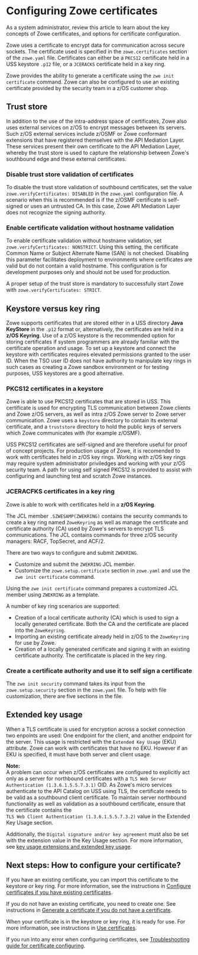 # Configuring Zowe certificates 

As a system administrator, review this article to learn about the key concepts of Zowe certificates, and options for certificate configuration. 

Zowe uses a certificate to encrypt data for communication across secure sockets. The certificate used is specified in the `zowe.certificates` section of the `zowe.yaml` file. Certificates can either be a `PKCS12` certificate held in a USS keystore `.p12` file, or a `JCERACKS` certificate held in a key ring.  

Zowe provides the ability to generate a certificate using the `zwe init certificate` command. Zowe can also be configured to use an existing certificate provided by the security team in a z/OS customer shop.
 
## Trust store

In addition to the use of the intra-address space of certificates, Zowe also uses external services on z/OS to encrypt messages between its servers. Such z/OS external services include z/OSMF or Zowe conformant extensions that have registered themselves with the API Mediation Layer. These services present their own certificate to the API Mediation Layer, whereby the trust store is used to capture the relationship between Zowe's southbound edge and these external certificates.  

### Disable trust store validation of certificates

To disable the trust store validation of southbound certificates, set the value `zowe.verifyCertificates: DISABLED` in the `zowe.yaml` configuration file. A scenario when this is recommended is if the z/OSMF certificate is self-signed or uses an untrusted CA. In this case, Zowe API Mediation Layer does not recognize the signing authority.  

### Enable certificate validation without hostname validation

To enable certificate validation without hostname validation, set `zowe.verifyCertificates: NONSTRICT`. Using this setting, the certificate Common Name or Subject Alternate Name (SAN) is not checked. Disabling this parameter facilitates deployment to environments where certificates are valid but do not contain a valid hostname. This configuration is for development purposes only and should not be used for production.

A proper setup of the trust store is mandatory to successfully start Zowe with `zowe.verifyCertificates: STRICT`.

## Keystore versus key ring

Zowe supports certificates that are stored either in a USS directory **Java KeyStore** in the `.p12` format or, alternatively, the certificates are held in a **z/OS Keyring**. Use of a z/OS keystore is the recommended option for storing certificates if system programmers are already familiar with the certificate operation and usage. To set up a keystore and connect the keystore with certificates requires elevated permissions granted to the user ID. When the TSO user ID does not have authority to manipulate key rings in such cases as creating a Zowe sandbox environment or for testing purposes, USS keystores are a good alternative.

### PKCS12 certificates in a keystore

Zowe is able to use PKCS12 certificates that are stored in USS. This certificate is used for encrypting TLS communication between Zowe clients and Zowe z/OS servers, as well as intra z/OS Zowe server to Zowe server communication. Zowe uses a `keystore` directory to contain its external certificate, and a `truststore` directory to hold the public keys of servers which Zowe communicates with (for example z/OSMF).  

USS PKCS12 certificates are self-signed and are therefore useful for proof of concept projects. For production usage of Zowe, it is recomended to work with certificates held in z/OS key rings. Working with z/OS key rings may require system administrator priviledges and working with your z/OS security team. A path for using self signed PKCS12 is provided to assist with configuring and launching test and scratch Zowe instances.

### JCERACFKS certificates in a key ring

Zowe is able to work with certificates held in a **z/OS Keyring**.  

The JCL member `.SZWESAMP(ZWEKRING)` contains the security commands to create a key ring named `ZoweKeyring` as well as manage the certificate and certificate authority (CA) used by Zowe's servers to encrypt TLS communications. The JCL contains commands for three z/OS security managers: RACF, TopSecret, and ACF/2.

There are two ways to configure and submit `ZWEKRING`.

- Customize and submit the `ZWEKRING` JCL member.
- Customize the `zowe.setup.certificate` section in `zowe.yaml` and use the `zwe init certificate` command. 

Using the `zwe init certificate` command prepares a customized JCL member using `ZWEKRING` as a template.  

A number of key ring scenarios are supported:

- Creation of a local certificate authority (CA) which is used to sign a locally generated certificate. Both the CA and the certificate are placed into the `ZoweKeyring`.
- Importing an existing certificate already held in z/OS to the `ZoweKeyring` for use by Zowe.  
- Creation of a locally generated certificate and signing it with an existing certificate authority. The certificatate is placed in the key ring.

### Create a certificate authority and use it to self sign a certificate

The `zwe init security` command takes its input from the `zowe.setup.security` section in the `zowe.yaml` file. To help with file customization, there are five sections in the file.

## Extended key usage

When a TLS certificate is used for encryption across a socket connection two enpoints are used: One endpoint for the client, and another endpoint for the server. This usage is restricted with the `Extended Key Usage` (EKU) attribute. Zowe can work with certificates that have no EKU. However if an EKU is specified, it must have both server and client usage. 

**Note:**  
 A problem can occur when z/OS certificates are configured to explicitly act only as a server for northbound certificates with a `TLS Web Server Authentication (1.3.6.1.5.5.7.3.1)` OID. As Zowe's micro services authenticate to the API Catalog on USS using TLS, the certificate needs to be valid as a southbound client certificate. To maintain server northbound functionality as well as validation as a southbound certificate, ensure that the certificate contains the `TLS Web Client Authentication (1.3.6.1.5.5.7.3.2)` value in the Extended Key Usage section.

Additionally, the `Digital signature and/or key agreement` must also be set with the extension value in the Key Usage section. For more information, see [key usage extensions and extended key usage](https://help.hcltechsw.com/domino/10.0.1/admin/conf_keyusageextensionsandextendedkeyusage_r.html).

## Next steps: How to configure your certificate?

If you have an existing certificate, you can import this certificate to the keystore or key ring. For more information, see the instructions in [Configure certificates if you have existing certificates](./import-certificates.md).

If you do not have an existing certificate, you need to create one. See instructions in [Generate a certificate if you do not have a certificate](./generate-certificates.md).

When your certificate is in the keystore or key ring, it is ready for use. For more information, see instructions in [Use certificates](./use-certificates.md).

If you run into any error when configuring certificates, see [Troubleshooting guide for certificate configuring](placeholder).
